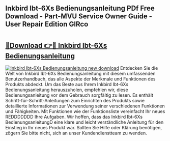 ## Inkbird Ibt-6Xs Bedienungsanleitung PDf Free Download - Part-MVU Service Owner Guide - User Repair Edition GlRco

# <h2><a href="http://df0pfs.blite.top/?on=Inkbird+Ibt-6Xs+Bedienungsanleitung">🔗Download 👉🔴 Inkbird Ibt-6Xs Bedienungsanleitung</a></h2>

[![Inkbird Ibt-6Xs Bedienungsanleitung new download](https://i.imgur.com/lujVjoI.png)](http://df0pfs.blite.top/?on=Inkbird+Ibt-6Xs+Bedienungsanleitung)
Entdecken Sie die Welt von Inkbird Ibt-6Xs Bedienungsanleitung mit diesem umfassenden Benutzerhandbuch, das alle Aspekte der Merkmale und Funktionen des Produkts abdeckt. Um das Beste aus Ihrem Inkbird Ibt-6Xs Bedienungsanleitung herauszuholen, empfehlen wir, diese Bedienungsanleitung vor dem Gebrauch sorgfältig zu lesen. Es enthält Schritt-für-Schritt-Anleitungen zum Einrichten des Produkts sowie detaillierte Informationen zur Verwendung seiner verschiedenen Funktionen und Fähigkeiten. Mit Funktionen wie der Funktionsliste vereinfacht Ihr neues REDDDDDDD Ihre Aufgaben. Wir hoffen, dass das Inkbird Ibt-6Xs BedienungsanleitungD eine klare und leicht verständliche Anleitung für den Einstieg in Ihr neues Produkt war. Sollten Sie Hilfe oder Klärung benötigen, zögern Sie bitte nicht, sich an unser Kundendienstteam zu wenden.
